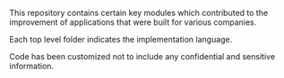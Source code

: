 This repository contains certain key modules which contributed to the improvement of applications that were built for various companies.

Each top level folder indicates the implementation language. 

Code has been customized not to include any confidential and sensitive information.
